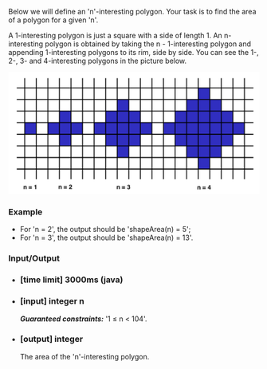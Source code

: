 Below we will define an 'n'-interesting polygon. Your task is to find the area of a polygon for a given 'n'.

A 1-interesting polygon is just a square with a side of length 1. An n-interesting polygon is obtained by taking the n - 1-interesting polygon and appending 1-interesting polygons to its rim, side by side. You can see the 1-, 2-, 3- and 4-interesting polygons in the picture below.

![area](../../img/area.png)

### Example

  * For 'n = 2', the output should be
    'shapeArea(n) = 5';
  * For 'n = 3', the output should be
    'shapeArea(n) = 13'.

### Input/Output
  
* ### [time limit] 3000ms (java)

  
* ### [input] integer n

    ***Guaranteed constraints:***
    '1 ≤ n < 104'.

* ### [output] integer

    The area of the 'n'-interesting polygon.

